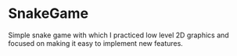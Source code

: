 # SnakeGame
Simple snake game with which I practiced low level 2D graphics and focused on making it easy to implement new features.
